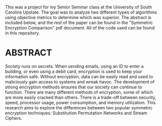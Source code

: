 This was a project for my Senior Seminar class at the University of South Carolina Upstate. The goal was to analyze two different types of algorithms using objective metrics to determine which was superior. The abstract is included below, and the rest of the paper can be found in the "Symmetric Encryption Comparison" pdf document. All of the code used can be found in this repository.

# ABSTRACT
Society runs on secrets. When sending emails, using an ID to enter a building, or even using a debit card, encryption is used to keep your information safe. Without encryption, data can be easily read and used to maliciously gain access to systems and wreak havoc. The development of strong encryption methods ensures that our society can continue to function. 
There are many different methods of encryption, some of which are more easily cracked than others. There is a trade-off between security, speed, processor usage, power consumption, and memory utilization. 
This research aims to explore the differences between two popular symmetric encryption techniques: Substitution Permutation Networks and Stream Ciphers.
